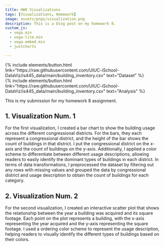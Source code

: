 ```yaml
---
title: HW8 Visualizations
tags: [Visualizations, Homework]
image: assets/pngs/visualization.png
description: This is a blog post on my homework 8.
custom_js:
  - vega.min
  - vega-lite.min
  - vega-embed.min
  - justcharts

---
```

<div class="middle">
{% include elements/button.html link="https://raw.githubusercontent.com/UIUC-iSchool-DataViz/is445_data/main/building_inventory.csv" text="Dataset" %}
</div>

<div class="middle">
{% include elements/button.html link="https://raw.githubusercontent.com/UIUC-iSchool-DataViz/is445_data/main/building_inventory.csv" text="Analysis" %}
</div>  

This is my submission for my homework 8 assignment.

## 1. Visualization Num. 1

For the first visualization, I created a bar chart to show the building usage across the different congressional districts. For the bars, they each represent a congressional district, and the height of the bar shows the count of buildings in that district. I put the congressional district on the x-axis and the count of buildings on the y-axis. Additionally, I applied a color scheme to differentiate between different usage descriptions, allowing readers to easily identify the dominant types of buildings in each district. In terms of data transformations, I preprocessed the dataset by filtering out any rows with missing values and grouped the data by congressional district and usage description to obtain the count of buildings for each category.  

<vegachart schema-url="{{ site.baseurl }}/assets/json/viz1.json" style="width: 100%"></vegachart>

## 2. Visualization Num. 2

For the second visualization, I created an interactive scatter plot that shows the relationship between the year a building was acquired and its square footage. Each point on the plot represents a building, with the x-axis representing the year acquired and the y-axis representing the square footage. I used a ordering color scheme to represent the usage description, helping readers to visually identify the different types of buildings based on their colors.  

<vegachart schema-url="{{ site.baseurl }}/assets/json/viz2.json" style="width: 100%"></vegachart>